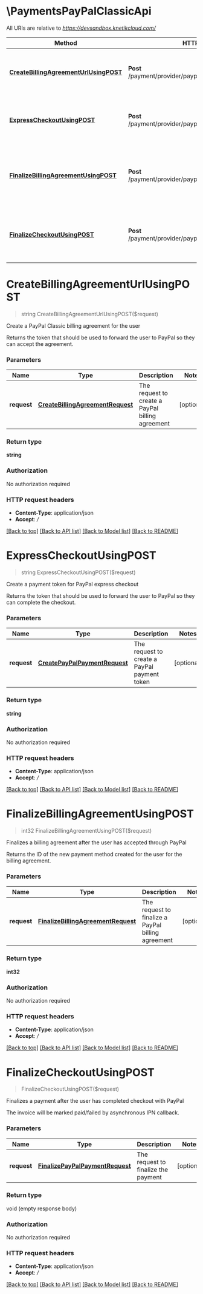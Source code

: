 # \PaymentsPayPalClassicApi

All URIs are relative to *https://devsandbox.knetikcloud.com/*

Method | HTTP request | Description
------------- | ------------- | -------------
[**CreateBillingAgreementUrlUsingPOST**](PaymentsPayPalClassicApi.md#CreateBillingAgreementUrlUsingPOST) | **Post** /payment/provider/paypal/classic/agreements/start | Create a PayPal Classic billing agreement for the user
[**ExpressCheckoutUsingPOST**](PaymentsPayPalClassicApi.md#ExpressCheckoutUsingPOST) | **Post** /payment/provider/paypal/classic/checkout/start | Create a payment token for PayPal express checkout
[**FinalizeBillingAgreementUsingPOST**](PaymentsPayPalClassicApi.md#FinalizeBillingAgreementUsingPOST) | **Post** /payment/provider/paypal/classic/agreements/finish | Finalizes a billing agreement after the user has accepted through PayPal
[**FinalizeCheckoutUsingPOST**](PaymentsPayPalClassicApi.md#FinalizeCheckoutUsingPOST) | **Post** /payment/provider/paypal/classic/checkout/finish | Finalizes a payment after the user has completed checkout with PayPal


# **CreateBillingAgreementUrlUsingPOST**
> string CreateBillingAgreementUrlUsingPOST($request)

Create a PayPal Classic billing agreement for the user

Returns the token that should be used to forward the user to PayPal so they can accept the agreement.


### Parameters

Name | Type | Description  | Notes
------------- | ------------- | ------------- | -------------
 **request** | [**CreateBillingAgreementRequest**](CreateBillingAgreementRequest.md)| The request to create a PayPal billing agreement | [optional] 

### Return type

**string**

### Authorization

No authorization required

### HTTP request headers

 - **Content-Type**: application/json
 - **Accept**: */*

[[Back to top]](#) [[Back to API list]](../README.md#documentation-for-api-endpoints) [[Back to Model list]](../README.md#documentation-for-models) [[Back to README]](../README.md)

# **ExpressCheckoutUsingPOST**
> string ExpressCheckoutUsingPOST($request)

Create a payment token for PayPal express checkout

Returns the token that should be used to forward the user to PayPal so they can complete the checkout.


### Parameters

Name | Type | Description  | Notes
------------- | ------------- | ------------- | -------------
 **request** | [**CreatePayPalPaymentRequest**](CreatePayPalPaymentRequest.md)| The request to create a PayPal payment token | [optional] 

### Return type

**string**

### Authorization

No authorization required

### HTTP request headers

 - **Content-Type**: application/json
 - **Accept**: */*

[[Back to top]](#) [[Back to API list]](../README.md#documentation-for-api-endpoints) [[Back to Model list]](../README.md#documentation-for-models) [[Back to README]](../README.md)

# **FinalizeBillingAgreementUsingPOST**
> int32 FinalizeBillingAgreementUsingPOST($request)

Finalizes a billing agreement after the user has accepted through PayPal

Returns the ID of the new payment method created for the user for the billing agreement.


### Parameters

Name | Type | Description  | Notes
------------- | ------------- | ------------- | -------------
 **request** | [**FinalizeBillingAgreementRequest**](FinalizeBillingAgreementRequest.md)| The request to finalize a PayPal billing agreement | [optional] 

### Return type

**int32**

### Authorization

No authorization required

### HTTP request headers

 - **Content-Type**: application/json
 - **Accept**: */*

[[Back to top]](#) [[Back to API list]](../README.md#documentation-for-api-endpoints) [[Back to Model list]](../README.md#documentation-for-models) [[Back to README]](../README.md)

# **FinalizeCheckoutUsingPOST**
> FinalizeCheckoutUsingPOST($request)

Finalizes a payment after the user has completed checkout with PayPal

The invoice will be marked paid/failed by asynchronous IPN callback.


### Parameters

Name | Type | Description  | Notes
------------- | ------------- | ------------- | -------------
 **request** | [**FinalizePayPalPaymentRequest**](FinalizePayPalPaymentRequest.md)| The request to finalize the payment | [optional] 

### Return type

void (empty response body)

### Authorization

No authorization required

### HTTP request headers

 - **Content-Type**: application/json
 - **Accept**: */*

[[Back to top]](#) [[Back to API list]](../README.md#documentation-for-api-endpoints) [[Back to Model list]](../README.md#documentation-for-models) [[Back to README]](../README.md)

